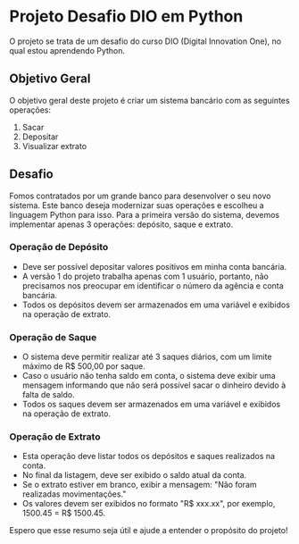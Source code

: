 # Projeto Desafio DIO em Python

O projeto se trata de um desafio do curso DIO (Digital Innovation One), no qual estou aprendendo Python.

## Objetivo Geral

O objetivo geral deste projeto é criar um sistema bancário com as seguintes operações:

1. Sacar
2. Depositar
3. Visualizar extrato

## Desafio

Fomos contratados por um grande banco para desenvolver o seu novo sistema. Este banco deseja modernizar suas operações e escolheu a linguagem Python para isso. Para a primeira versão do sistema, devemos implementar apenas 3 operações: depósito, saque e extrato.

### Operação de Depósito

- Deve ser possível depositar valores positivos em minha conta bancária.
- A versão 1 do projeto trabalha apenas com 1 usuário, portanto, não precisamos nos preocupar em identificar o número da agência e conta bancária.
- Todos os depósitos devem ser armazenados em uma variável e exibidos na operação de extrato.

### Operação de Saque

- O sistema deve permitir realizar até 3 saques diários, com um limite máximo de R$ 500,00 por saque.
- Caso o usuário não tenha saldo em conta, o sistema deve exibir uma mensagem informando que não será possível sacar o dinheiro devido à falta de saldo.
- Todos os saques devem ser armazenados em uma variável e exibidos na operação de extrato.

### Operação de Extrato

- Esta operação deve listar todos os depósitos e saques realizados na conta.
- No final da listagem, deve ser exibido o saldo atual da conta.
- Se o extrato estiver em branco, exibir a mensagem: "Não foram realizadas movimentações."
- Os valores devem ser exibidos no formato "R$ xxx.xx", por exemplo, 1500.45 = R$ 1500.45.

Espero que esse resumo seja útil e ajude a entender o propósito do projeto!
